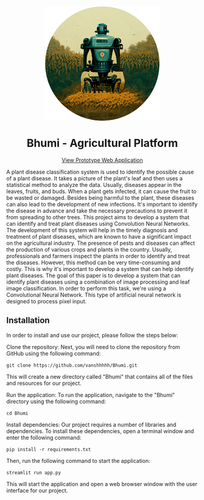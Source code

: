 <br />
<p align="center">
  <a href="https://github.com/vanshhhhh">
    <img src="assets/images/logo.png" alt="Logo" height = 300>
  </a>

  <h1 align="center">Bhumi - Agricultural Platform</h1>
  <p align="center"> 
    <a href="https://bhumibyvansh.streamlit.app/">View Prototype Web Application</a>
  </p>
</p>

A plant disease classification system is used to identify the possible cause of a plant disease. It takes a picture of the plant's leaf and then uses a statistical method to analyze the data. Usually, diseases appear in the leaves, fruits, and buds. When a plant gets infected, it can cause the fruit to be wasted or damaged.
Besides being harmful to the plant, these diseases can also lead to the development of new infections. It's important to identify the disease in advance and take the necessary precautions to prevent it from spreading to other trees. This project aims to develop a system that can identify and treat plant diseases using Convolution Neural Networks.
The development of this system will help in the timely diagnosis and treatment of plant diseases, which are known to have a significant impact on the agricultural industry.
The presence of pests and diseases can affect the production of various crops and plants in the country. Usually, professionals and farmers inspect the plants in order to identify and treat the diseases. However, this method can be very time-consuming and costly. This is why it's important to develop a system that can help identify plant diseases.
The goal of this paper is to develop a system that can identify plant diseases using a combination of image processing and leaf image classification. In order to perform this task, we're using a Convolutional Neural Network. This type of artificial neural network is designed to process pixel input.

## Installation
In order to install and use our project, please follow the steps below:

Clone the repository: Next, you will need to clone the repository from GitHub using the following command:

    git clone https://github.com/vanshhhhh/Bhumi.git

This will create a new directory called "Bhumi" that contains all of the files and resources for our project.

Run the application: To run the application, navigate to the "Bhumi" directory using the following command:

    cd Bhumi

Install dependencies: Our project requires a number of libraries and dependencies. To install these dependencies, open a terminal window and enter the following command:

    pip install -r requirements.txt

Then, run the following command to start the application:

    streamlit run app.py

This will start the application and open a web browser window with the user interface for our project.